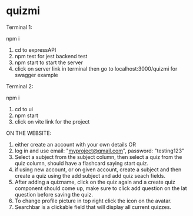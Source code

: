 # quizmi

Terminal 1:

npm i

1. cd to expressAPI
2. npm test for jest backend test
3. npm start to start the server
4. click on server link in terminal then go to localhost:3000/quizmi for swagger example

Terminal 2:

npm i

1. cd to ui
2. npm start
3. click on vite link for the project

ON THE WEBSITE:

1. either create an account with your own details OR
2. log in and use email: "myproject@gmail.com", password: "testing123"
3. Select a subject from the subject column, then select a quiz from the quiz column, should have a flashcard saying start quiz.
4. if using new account, or on given account, create a subject and then create a quiz using the add subject and add quiz seach fields.
5. After adding a quizname, click on the quiz again and a create quiz component should come up, make sure to click add question on the lat question before saving the quiz.
6. To change profile picture in top right click the icon on the avatar.
7. Searchbar is a clickable field that will display all current quizzes.
